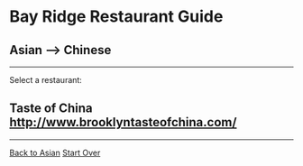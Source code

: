 # Bay Ridge Restaurant Guide
## Asian --> Chinese
---
Select a restaurant:
## Taste of China http://www.brooklyntasteofchina.com/
---
[Back to Asian](asian.md)
[Start Over](../home.md)